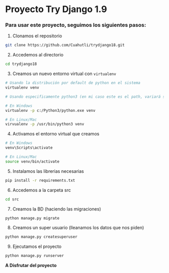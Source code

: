 # Proyecto Try Django 1.9

### Para usar este proyecto, seguimos los siguientes pasos:

1. Clonamos el repositorio

```sh
git clone https://github.com/Cuahutli/trydjango18.git
```

2. Accedemos al directorio 

```sh
cd trydjango18
```

3. Creamos un nuevo entorno virtual con `virtualenv`

```sh
# Usando la distribución por default de python en el sistema
virtualenv venv

# Usando especificamente python3 (en mi caso este es el path, variará según donde tengas tú python3 instalado)

# En Windows
virtualenv -p c:/Python3/python.exe venv

# En Linux/Mac
virvualenv -p /usr/bin/python3 venv
```

4. Activamos el entorno virtual que creamos

```sh
# En Windows
venv\Scripts\activate

# En Linux/Mac
source venv/bin/activate
```

5. Instalamos las librerias necesarias

```sh
pip install -r requirements.txt
```

6. Accedemos a la carpeta src

```sh
cd src
```

7. Creamos la BD (haciendo las migraciones)

```sh
python manage.py migrate
```

8. Creamos un super usuario (lleanamos los datos que nos piden)

```sh
python manage.py createsuperuser
```

9. Ejecutamos el proyecto

```sh
python manage.py runserver
```

**A Disfrutar del proyecto**


